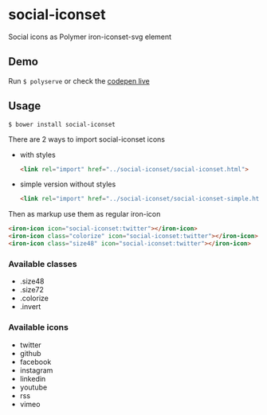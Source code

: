 # social-iconset
Social icons as Polymer iron-iconset-svg element

## Demo
Run ```$ polyserve``` or check the [codepen live](http://codepen.io/binaryunit/pen/jrVyPX)

## Usage
```$ bower install social-iconset```

There are 2 ways to import social-iconset icons
- with styles
    ```html
    <link rel="import" href="../social-iconset/social-iconset.html">
    ```
- simple version without styles
    ```html
    <link rel="import" href="../social-iconset/social-iconset-simple.html">
    ```

Then as markup use them as regular iron-icon
```html
<iron-icon icon="social-iconset:twitter"></iron-icon>
<iron-icon class="colorize" icon="social-iconset:twitter"></iron-icon>
<iron-icon class="size48" icon="social-iconset:twitter"></iron-icon>
```

### Available classes
- .size48
- .size72
- .colorize
- .invert

### Available icons
- twitter
- github
- facebook
- instagram
- linkedin
- youtube
- rss
- vimeo